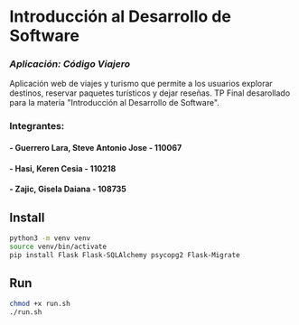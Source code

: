 # Introducción al Desarrollo de Software

### _Aplicación: Código Viajero_
Aplicación web de viajes y turismo que permite a los usuarios explorar destinos, reservar paquetes turísticos y dejar reseñas. TP Final desarollado para la materia "Introducción al Desarrollo de Software".


### Integrantes:
#### - Guerrero Lara, Steve Antonio Jose - 110067
#### - Hasi, Keren Cesia - 110218
#### - Zajic, Gisela Daiana - 108735

## Install

```bash
python3 -m venv venv
source venv/bin/activate
pip install Flask Flask-SQLAlchemy psycopg2 Flask-Migrate
```

## Run

```bash
chmod +x run.sh
./run.sh
```
